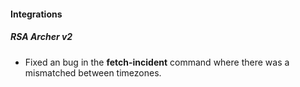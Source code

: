 
#### Integrations
##### RSA Archer v2
- Fixed an bug in the **fetch-incident** command where there was a mismatched between timezones.

